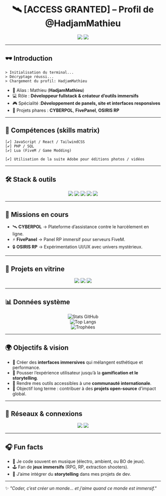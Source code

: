 <!-- Banner -->
<h1 align="center">🛰️ [ACCESS GRANTED] – Profil de @HadjamMathieu</h1>
<p align="center">
  <img src="https://img.shields.io/badge/STATUS-ONLINE-green?style=for-the-badge&logo=linux&logoColor=white">
  <img src="https://img.shields.io/badge/ROLE-Developer-blue?style=for-the-badge&logo=react&logoColor=white">
</p>

---

## 🕶️ Introduction
```
> Initialisation du terminal...
> Décryptage réussi...
> Chargement du profil: HadjamMathieu
```

- 👤 Alias : Mathieu (**HadjamMathieu**) 
- 💻 Rôle : **Développeur fullstack & créateur d’outils immersifs**  
- 🎮 Spécialité :**Développement de panels, site et interfaces responsives** 
- 🔐 Projets phares : **CYBERPOL**, **FivePanel**, **OSIRIS RP**  

---

## 🧩 Compétences (skills matrix)
```
[✔] JavaScript / React / TailwindCSS
[✔] PHP / SQL
[✔] Lua (FiveM / Game Modding)

[✔] Utilisation de la suite Adobe pour éditions photos / vidéos
```

---

## 🛠️ Stack & outils
<p align="center">
  <img src="https://img.shields.io/badge/Code-VSCode-007ACC?style=for-the-badge&logo=visualstudiocode&logoColor=white">
  <img src="https://img.shields.io/badge/Versioning-GitHub-black?style=for-the-badge&logo=github&logoColor=white">
  <img src="https://img.shields.io/badge/Server-OVHcloud-123F6D?style=for-the-badge&logo=ovh&logoColor=white">
  <img src="https://img.shields.io/badge/Design-Figma-F24E1E?style=for-the-badge&logo=figma&logoColor=white">
  <img src="https://img.shields.io/badge/Terminal-Linux-2D2D2D?style=for-the-badge&logo=linux&logoColor=white">
</p>

---

## 🚨 Missions en cours
- 🛰️ **CYBERPOL** → Plateforme d’assistance contre le harcèlement en ligne.  
- ⚡ **FivePanel** → Panel RP immersif pour serveurs FiveM.  
- 🔒 **OSIRIS RP** → Expérimentation UI/UX avec univers mystèrieux.  

---

## 📂 Projets en vitrine
<p align="center">
  <a href="#"><img src="https://img.shields.io/badge/CYBERPOL-Sécurité-orange?style=for-the-badge&logo=shield&logoColor=white"></a>
  <a href="#"><img src="https://img.shields.io/badge/FivePanel-RP%20Panel-blueviolet?style=for-the-badge&logo=server&logoColor=white"></a>
  <a href="#"><img src="https://img.shields.io/badge/OSIRIS%20RP-Immersion-ff0055?style=for-the-badge&logo=eye&logoColor=white"></a>
</p>

---

## 📊 Données système
<div align="center">

![Stats GitHub](https://github-readme-stats.vercel.app/api?username=HadjamMathieu&show_icons=true&theme=tokyonight&hide_border=true)  
![Top Langs](https://github-readme-stats.vercel.app/api/top-langs/?username=HadjamMathieu&layout=compact&theme=tokyonight&hide_border=true)  
![Trophées](https://github-profile-trophy.vercel.app/?username=HadjamMathieu&theme=matrix&margin-w=5&no-bg=true&no-frame=true)

</div>

---

## 🌍 Objectifs & vision
- 🚀 Créer des **interfaces immersives** qui mélangent esthétique et performance.  
- 🧠 Pousser l’expérience utilisateur jusqu’à la **gamification et le storytelling**.  
- 📡 Rendre mes outils accessibles à une **communauté internationale**.  
- 🎯 Objectif long terme : contribuer à des **projets open-source** d’impact global.  

---

## 🔗 Réseaux & connexions
<p align="center">
  <a href="https://www.linkedin.com/in/mathieu-hadjam-02209b360"><img src="https://img.shields.io/badge/LinkedIn-Hadjam%20Mathieu-0A66C2?style=for-the-badge&logo=linkedin&logoColor=white"></a>
  <a href="mailto:mathieuhadjam@gmail.com"><img src="https://img.shields.io/badge/Email-Contact-red?style=for-the-badge&logo=gmail&logoColor=white"></a>
</p>

---

## 🎧 Fun facts
- 🎵 Je code souvent en musique (électro, ambient, ou BO de jeux).  
- 🕹️ Fan de **jeux immersifs** (RPG, RP, extraction shooters).  
- 📖 J’aime intégrer du **storytelling** dans mes projets de dev.  

---

✨ _"Coder, c’est créer un monde… et j’aime quand ce monde est immersif."_
